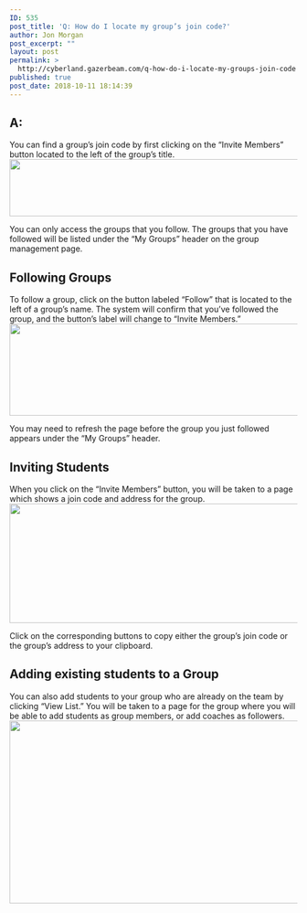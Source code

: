 ```yaml
---
ID: 535
post_title: 'Q: How do I locate my group’s join code?'
author: Jon Morgan
post_excerpt: ""
layout: post
permalink: >
  http://cyberland.gazerbeam.com/q-how-do-i-locate-my-groups-join-code
published: true
post_date: 2018-10-11 18:14:39
---
```

<h2>A:</h2>
You can find a group’s join code by first clicking on the “Invite Members” button located to the left of the group’s title.

<img title="" src="http://cyberland.gazerbeam.com/wp-content/uploads/2018/10/null-2.png" alt="" width="624" height="100" />

You can only access the groups that you follow. The groups that you have followed will be listed under the “My Groups” header on the group management page.
<h2>Following Groups</h2>
To follow a group, click on the button labeled “Follow” that is located to the left of a group’s name. The system will confirm that you’ve followed the group, and the button’s label will change to “Invite Members.”

<img title="" src="http://cyberland.gazerbeam.com/wp-content/uploads/2018/10/null-3.png" alt="" width="552" height="161" />

You may need to refresh the page before the group you just followed appears under the “My Groups” header.
<h2>Inviting Students</h2>
When you click on the “Invite Members” button, you will be taken to a page which shows a join code and address for the group.

<img title="" src="http://cyberland.gazerbeam.com/wp-content/uploads/2018/10/null-4.png" alt="" width="624" height="209" />

Click on the corresponding buttons to copy either the group’s join code or the group’s address to your clipboard.
<h2>Adding existing students to a Group</h2>
You can also add students to your group who are already on the team by clicking “View List.” You will be taken to a page for the group where you will be able to add students as group members, or add coaches as followers.

<img title="" src="http://cyberland.gazerbeam.com/wp-content/uploads/2018/10/null-5.png" alt="" width="624" height="320" />